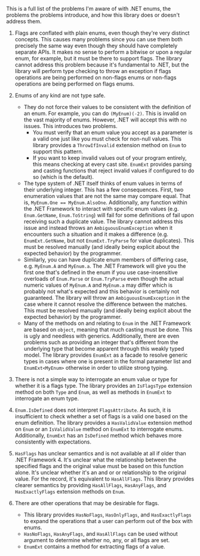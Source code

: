 This is a full list of the problems I'm aware of with .NET enums, the problems the problems introduce, and how this library does or doesn't address them.

1. Flags are conflated with plain enums, even though they're very distinct concepts.
	This causes many problems since you can use them both precisely the same way even though they should have completely separate APIs. It makes no sense to perform a bitwise or upon a regular enum, for example, but it must be there to support flags. The library cannot address this problem because it's fundamental to .NET, but the library will perform type checking to throw an exception if flags operations are being performed on non-flags enums or non-flags operations are being performed on flags enums.

2. Enums of any kind are not type safe.
	+ They do not force their values to be consistent with the definition of an enum. For example, you can do `(MyEnum)(-2)`. This is invalid on the vast majority of enums. However, .NET will accept this with no issues. This introduces two problems.
		* You must verify that an enum value you accept as a parameter is a valid one just like you must check for non-null values. This library provides a `ThrowIfInvalid` extension method on `Enum` to support this pattern.
		* If you want to keep invalid values out of your program entirely, this means checking at every cast site. `EnumExt` provides parsing and casting functions that reject invalid values if configured to do so (which is the default).
	+ The type system of .NET itself thinks of enum values in terms of their underlying integer. This has a few consequences. First, two enumeration values that are not the same may compare equal. That is, `MyEnum.One == MyEnum.AlsoOne`. Additionally, any function within the .NET Framework to interact with specific enum values (e.g. 	`Enum.GetName`, `Enum.ToString`) will fail for some definitions of fail upon receiving such a duplicate value. The library cannot address this issue and instead throws an `AmbiguousEnumException` when it encounters such a situation and it makes a difference (e.g. `EnumExt.GetName`, but not `EnumExt.TryParse` for value duplicates). This must be resolved manually (and ideally being explicit about the expected behavior) by the programmer.
	+ Similarly, you can have duplicate enum members of differing case, e.g. `MyEnum.A` and `MyEnum.a`. The .NET Framework will give you the first one that's defined in the enum if you use case-insensitive overloads of `Enum.Parse` or `Enum.TryParse` even though the actual numeric values of `MyEnum.A` and `MyEnum.a` may differ which is probably not what's expected and this behavior is certainly not guaranteed. The library will throw an `AmbiguousEnumException` in the case where it cannot resolve the difference between the matches. This must be resolved manually (and ideally being explicit about the expected behavior) by the programmer.
	+ Many of the methods on and relating to `Enum` in the .NET Framework are based on `object`, meaning that much casting must be done. This is ugly and needless with generics. Additionally, there are even problems such as providing an integer that's different from the underlying type that become apparent through this weakly typed model. The library provides `EnumExt` as a facade to resolve generic types in cases where one is present in the formal parameter list and `EnumExt<MyEnum>` otherwise in order to utilize strong typing.

3. There is not a simple way to interrogate an enum value or type for whether it is a flags type.
	The library provides an `IsFlagsType` extension method on both `Type` and `Enum`, as well as methods in `EnumExt` to interrogate an enum type.

4. `Enum.IsDefined` does not interpret `FlagsAttribute`.
	As such, it is insufficient to check whether a set of flags is a valid one based on the enum definition. The library provides a `HasValidValue` extension method on `Enum` or an `IsValidValue` method on `EnumExt` to interrogate enums. Additionally, `EnumExt` has an `IsDefined` method which behaves more consistently with expectations.

5. `HasFlags` has unclear semantics and is not available at all if older than .NET Framework 4.
	It's unclear what the relationship between the specified flags and the original value must be based on this function alone. It's unclear whether it's an and or or relationship to the original value. For the record, it's equivalent to `HasAllFlags`. This library provides clearer semantics by providing `HasAllFlags`, `HasAnyFlags`, and `HasExactlyFlags` extension methods on `Enum`.

6. There are other operations that may be desirable for flags.
	+ This library provides `HasNoFlags`, `HasOnlyFlags`, and `HasExactlyFlags` to expand the operations that a user can perform out of the box with enums.
	+ `HasNoFlags`, `HasAnyFlags`, and `HasAllFlags` can be used without argument to determine whether no, any, or all flags are set.
	+ `EnumExt` contains a method for extracting flags of a value.
